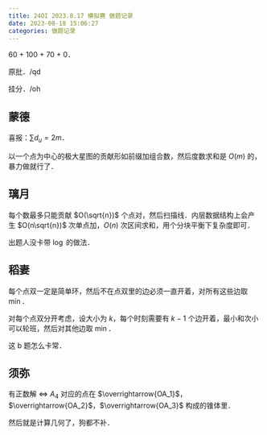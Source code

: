 ```yaml
---
title: 24OI 2023.8.17 模拟赛 做题记录
date: 2023-08-18 15:06:27
categories: 做题记录
---
```


60 + 100 + 70 + 0．

原批．/qd

挂分．/oh

<!-- more -->

## 蒙德

喜报：$\sum d_u = 2m$．

以一个点为中心的极大星图的贡献形如前缀加组合数，然后度数求和是 $O(m)$ 的，暴力做就行了．

## 璃月

每个数最多只能贡献 $O(\sqrt{n})$ 个点对，然后扫描线．内层数据结构上会产生 $O(n\sqrt{n})$ 次单点加，$O(n)$ 次区间求和，用个分块平衡下复杂度即可．

出题人没卡带 $\log$ 的做法．

## 稻妻

每个点双一定是简单环，然后不在点双里的边必须一直开着，对所有这些边取 $\min$．

对每个点双分开考虑，设大小为 $k$，每个时刻需要有 $k - 1$ 个边开着，最小和次小可以轮班，然后对其他边取 $\min$．

这 b 题怎么卡常．

## 须弥

有正数解 $\iff$ $A_4$ 对应的点在 $\overrightarrow{OA_1}$，$\overrightarrow{OA_2}$，$\overrightarrow{OA_3}$ 构成的锥体里．

然后就是计算几何了，狗都不补．
